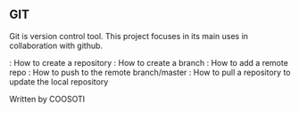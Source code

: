 ## GIT

Git is version control tool. This project focuses in its main uses in collaboration with github. 

: How to create a repository
: How to create a branch
: How to add a remote repo
: How to push to the remote branch/master
: How to pull a repository to update the local repository


Written by COOSOTI
